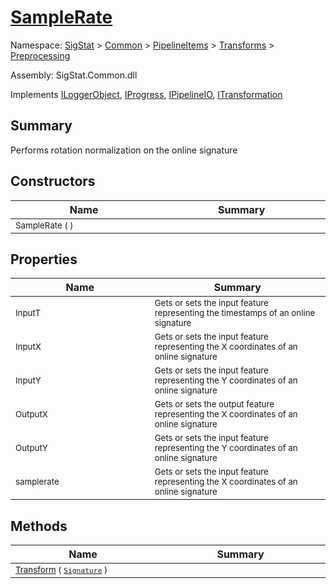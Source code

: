 # [SampleRate](./SampleRate.md)

Namespace: [SigStat](../README.md) > [Common](./../../../README.md) > [PipelineItems](../README.md) > [Transforms](../README.md) > [Preprocessing](./README.md)

Assembly: SigStat.Common.dll

Implements [ILoggerObject](./../../../ILoggerObject.md), [IProgress](./../../../Helpers/IProgress.md), [IPipelineIO](./../../../Pipeline/IPipelineIO.md), [ITransformation](./../../../ITransformation.md)

## Summary
Performs rotation normalization on the online signature

## Constructors

| Name<div><a href="#"><img width=400></a></div> | Summary<div><a href="#"><img width=475></a></div> | 
| --- | --- | 
| <sub>SampleRate (  )</sub> | <sub></sub> | 


## Properties

| Name<div><a href="#"><img width=400></a></div> | Summary<div><a href="#"><img width=475></a></div> | 
| --- | --- | 
| <sub>InputT</sub> | <sub>Gets or sets the input feature representing the timestamps of an online signature</sub> | 
| <sub>InputX</sub> | <sub>Gets or sets the input feature representing the X coordinates of an online signature</sub> | 
| <sub>InputY</sub> | <sub>Gets or sets the input feature representing the Y coordinates of an online signature</sub> | 
| <sub>OutputX</sub> | <sub>Gets or sets the output feature representing the X coordinates of an online signature</sub> | 
| <sub>OutputY</sub> | <sub>Gets or sets the input feature representing the Y coordinates of an online signature</sub> | 
| <sub>samplerate</sub> | <sub>Gets or sets the input feature representing the X coordinates of an online signature</sub> | 


## Methods

| Name<div><a href="#"><img width=400></a></div> | Summary<div><a href="#"><img width=475></a></div> | 
| --- | --- | 
| <sub>[Transform](./Methods/SampleRate--Transform.md) ( [`Signature`](./../../../Signature.md) )</sub> | <sub></sub> | 


